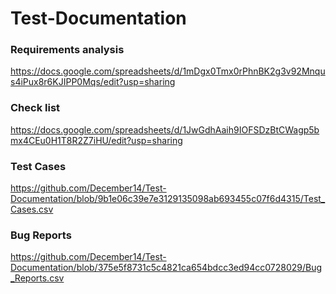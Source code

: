 # Test-Documentation
### Requirements analysis
https://docs.google.com/spreadsheets/d/1mDgx0Tmx0rPhnBK2g3v92Mnqus4iPux8r6KJIPP0Mqs/edit?usp=sharing
### Check list
https://docs.google.com/spreadsheets/d/1JwGdhAaih9IOFSDzBtCWagp5bmx4CEu0H1T8R2Z7iHU/edit?usp=sharing
### Test Cases
https://github.com/December14/Test-Documentation/blob/9b1e06c39e7e3129135098ab693455c07f6d4315/Test_Cases.csv
### Bug Reports 
https://github.com/December14/Test-Documentation/blob/375e5f8731c5c4821ca654bdcc3ed94cc0728029/Bug_Reports.csv
